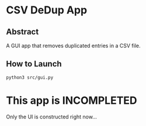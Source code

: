 # CSV DeDup App

## Abstract
A GUI app that removes duplicated entries in a CSV file.

## How to Launch
`python3 src/gui.py`

# This app is INCOMPLETED
Only the UI is constructed right now...